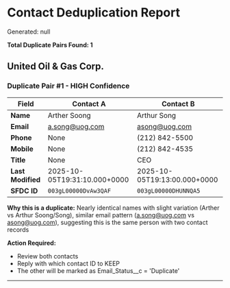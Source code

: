 # Contact Deduplication Report
Generated: null

**Total Duplicate Pairs Found: 1**

## United Oil & Gas Corp.

### Duplicate Pair #1 - HIGH Confidence

| Field | Contact A | Contact B |
|-------|-----------|-----------|
| **Name** | Arther Soong | Arthur Song |
| **Email** | a.song@uog.com | asong@uog.com |
| **Phone** | None | (212) 842-5500 |
| **Mobile** | None | (212) 842-4535 |
| **Title** | None | CEO |
| **Last Modified** | 2025-10-05T19:31:10.000+0000 | 2025-10-05T19:13:00.000+0000 |
| **SFDC ID** | `003gL00000DvAw3QAF` | `003gL00000DHUNNQA5` |

**Why this is a duplicate:** Nearly identical names with slight variation (Arther vs Arthur Soong/Song), similar email pattern (a.song@uog.com vs asong@uog.com), suggesting this is the same person with two contact records

**Action Required:**
- Review both contacts
- Reply with which contact ID to KEEP
- The other will be marked as Email_Status__c = 'Duplicate'

---
